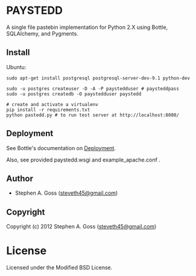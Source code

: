 # PAYSTEDD

A single file pastebin implementation for Python 2.X using Bottle,
SQLAlchemy, and Pygments.

## Install

Ubuntu:

```
sudo apt-get install postgresql postgresql-server-dev-9.1 python-dev

sudo -u postgres createuser -D -A -P paystedduser # paysteddpass
sudo -u postgres createdb -O paystedduser paystedd

# create and activate a virtualenv
pip install -r requirements.txt
python pastedd.py # to run test server at http://localhost:8080/
```

## Deployment

See Bottle's documentation on
[Deployment](http://bottlepy.org/docs/stable/deployment.html).

Also, see provided paystedd.wsgi and example_apache.conf .

## Author

* Stephen A. Goss (steveth45@gmail.com)

## Copyright

Copyright (c) 2012 Stephen A. Goss (steveth45@gmail.com)

# License

Licensed under the Modified BSD License.

